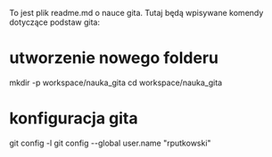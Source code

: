 To jest plik readme.md o nauce gita.
Tutaj będą wpisywane komendy dotyczące podstaw gita:
# utworzenie nowego folderu
mkdir -p workspace/nauka_gita
cd workspace/nauka_gita

# konfiguracja gita
git config -l
git config --global user.name "rputkowski"